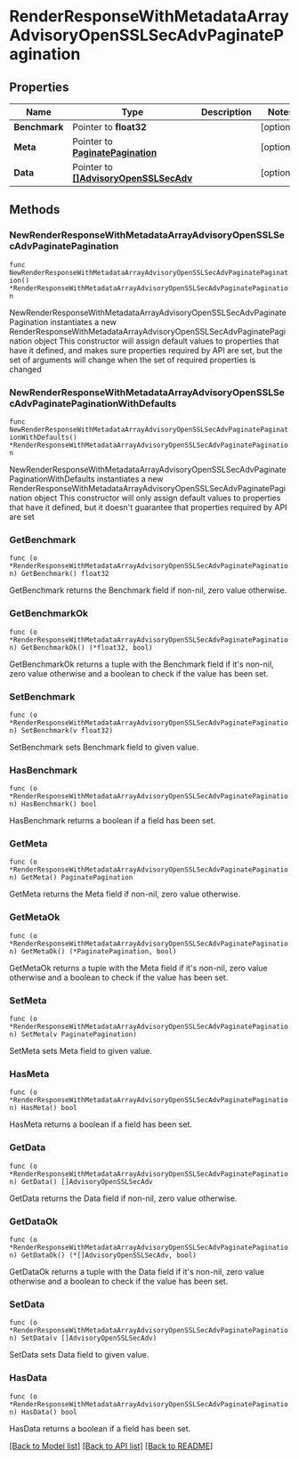 # RenderResponseWithMetadataArrayAdvisoryOpenSSLSecAdvPaginatePagination

## Properties

Name | Type | Description | Notes
------------ | ------------- | ------------- | -------------
**Benchmark** | Pointer to **float32** |  | [optional] 
**Meta** | Pointer to [**PaginatePagination**](PaginatePagination.md) |  | [optional] 
**Data** | Pointer to [**[]AdvisoryOpenSSLSecAdv**](AdvisoryOpenSSLSecAdv.md) |  | [optional] 

## Methods

### NewRenderResponseWithMetadataArrayAdvisoryOpenSSLSecAdvPaginatePagination

`func NewRenderResponseWithMetadataArrayAdvisoryOpenSSLSecAdvPaginatePagination() *RenderResponseWithMetadataArrayAdvisoryOpenSSLSecAdvPaginatePagination`

NewRenderResponseWithMetadataArrayAdvisoryOpenSSLSecAdvPaginatePagination instantiates a new RenderResponseWithMetadataArrayAdvisoryOpenSSLSecAdvPaginatePagination object
This constructor will assign default values to properties that have it defined,
and makes sure properties required by API are set, but the set of arguments
will change when the set of required properties is changed

### NewRenderResponseWithMetadataArrayAdvisoryOpenSSLSecAdvPaginatePaginationWithDefaults

`func NewRenderResponseWithMetadataArrayAdvisoryOpenSSLSecAdvPaginatePaginationWithDefaults() *RenderResponseWithMetadataArrayAdvisoryOpenSSLSecAdvPaginatePagination`

NewRenderResponseWithMetadataArrayAdvisoryOpenSSLSecAdvPaginatePaginationWithDefaults instantiates a new RenderResponseWithMetadataArrayAdvisoryOpenSSLSecAdvPaginatePagination object
This constructor will only assign default values to properties that have it defined,
but it doesn't guarantee that properties required by API are set

### GetBenchmark

`func (o *RenderResponseWithMetadataArrayAdvisoryOpenSSLSecAdvPaginatePagination) GetBenchmark() float32`

GetBenchmark returns the Benchmark field if non-nil, zero value otherwise.

### GetBenchmarkOk

`func (o *RenderResponseWithMetadataArrayAdvisoryOpenSSLSecAdvPaginatePagination) GetBenchmarkOk() (*float32, bool)`

GetBenchmarkOk returns a tuple with the Benchmark field if it's non-nil, zero value otherwise
and a boolean to check if the value has been set.

### SetBenchmark

`func (o *RenderResponseWithMetadataArrayAdvisoryOpenSSLSecAdvPaginatePagination) SetBenchmark(v float32)`

SetBenchmark sets Benchmark field to given value.

### HasBenchmark

`func (o *RenderResponseWithMetadataArrayAdvisoryOpenSSLSecAdvPaginatePagination) HasBenchmark() bool`

HasBenchmark returns a boolean if a field has been set.

### GetMeta

`func (o *RenderResponseWithMetadataArrayAdvisoryOpenSSLSecAdvPaginatePagination) GetMeta() PaginatePagination`

GetMeta returns the Meta field if non-nil, zero value otherwise.

### GetMetaOk

`func (o *RenderResponseWithMetadataArrayAdvisoryOpenSSLSecAdvPaginatePagination) GetMetaOk() (*PaginatePagination, bool)`

GetMetaOk returns a tuple with the Meta field if it's non-nil, zero value otherwise
and a boolean to check if the value has been set.

### SetMeta

`func (o *RenderResponseWithMetadataArrayAdvisoryOpenSSLSecAdvPaginatePagination) SetMeta(v PaginatePagination)`

SetMeta sets Meta field to given value.

### HasMeta

`func (o *RenderResponseWithMetadataArrayAdvisoryOpenSSLSecAdvPaginatePagination) HasMeta() bool`

HasMeta returns a boolean if a field has been set.

### GetData

`func (o *RenderResponseWithMetadataArrayAdvisoryOpenSSLSecAdvPaginatePagination) GetData() []AdvisoryOpenSSLSecAdv`

GetData returns the Data field if non-nil, zero value otherwise.

### GetDataOk

`func (o *RenderResponseWithMetadataArrayAdvisoryOpenSSLSecAdvPaginatePagination) GetDataOk() (*[]AdvisoryOpenSSLSecAdv, bool)`

GetDataOk returns a tuple with the Data field if it's non-nil, zero value otherwise
and a boolean to check if the value has been set.

### SetData

`func (o *RenderResponseWithMetadataArrayAdvisoryOpenSSLSecAdvPaginatePagination) SetData(v []AdvisoryOpenSSLSecAdv)`

SetData sets Data field to given value.

### HasData

`func (o *RenderResponseWithMetadataArrayAdvisoryOpenSSLSecAdvPaginatePagination) HasData() bool`

HasData returns a boolean if a field has been set.


[[Back to Model list]](../README.md#documentation-for-models) [[Back to API list]](../README.md#documentation-for-api-endpoints) [[Back to README]](../README.md)


